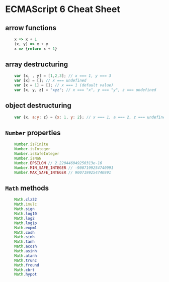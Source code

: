 # ECMAScript 6 Cheat Sheet

## arrow functions
```javascript
    x => x + 1
    (x, y) => x + y
    x => {return x + 1}
```

## array destructuring
```javascript
    var [x, , y] = [1,2,3]; // x === 1, y === 3
    var [x] = []; // x === undefined
    var [x = 1] = []; // x === 1 (default value)
    var [x, y, z] = "xyz"; // x === "x", y === "y", z === undefined
```

## object destructuring
```javascript
    var {x, a:y: z} = {x: 1, y: 2}; // x === 1, a === 2, z === undefined
```

## `Number` properties
```javascript
    Number.isFinite
    Number.isInteger
    Number.isSafeInteger
    Number.isNaN
    Number.EPSILON // 2.220446049250313e-16
    Number.MIN_SAFE_INTEGER // -9007199254740991
    Number.MAX_SAFE_INTEGER // 9007199254740991
```

## `Math` methods
```javascript
    Math.clz32
    Math.imulc
    Math.sign
    Math.log10
    Math.log2
    Math.log1p
    Math.expm1
    Math.cosh
    Math.sinh
    Math.tanh
    Math.acosh
    Math.asinh
    Math.atanh
    Math.trunc
    Math.fround
    Math.cbrt
    Math.hypot
```
